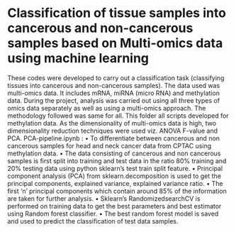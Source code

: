 # Classification of tissue samples into cancerous and non-cancerous samples based on Multi-omics data using machine learning

These codes were developed to carry out a classification task (classifying tissues into cancerous and non-cancerous samples). The data used was multi-omics data. It includes mRNA, miRNA (micro RNA) and methylation data. During the project, analysis was carried out using all three types of omics data separately as well as using a multi-omics approach. The methodology followed was same for all. This folder all scripts developed for methylation data. As the dimensionality of multi-omics data is high, two dimensionality reduction techniques were used viz. ANOVA F-value and PCA. 
PCA-pipeline.ipynb :
• To differentiate between cancerous and non cancerous samples for head and neck cancer data from CPTAC using methylation data.
• The data consisting of cancerous and non cancerous samples is first split into training and test data in the ratio 80% training and 20% testing data using python sklearn’s test train split feature.
• Principal component analysis (PCA) from sklearn.decomposition is used to get the principal components, explained variance, explained variance ratio.
• The first ‘n’ principal components which contain around 85% of the information are taken for further analysis.
• Sklearn’s RandomizedsearchCV is performed on training data to get the best parameters and best estimator using Random forest classifier.
• The best random forest model is saved and used to predict the classification of test data samples.
